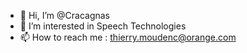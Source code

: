 - 👋 Hi, I’m @Cracagnas
- 👀 I’m interested in Speech Technologies
- 📫 How to reach me : thierry.moudenc@orange.com

<!---
Cracagnas/Cracagnas is a ✨ special ✨ repository because its `README.md` (this file) appears on your GitHub profile.
You can click the Preview link to take a look at your changes.
--->
